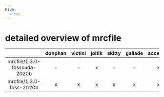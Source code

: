 ```yaml
---
hide:
  - toc
---
```


detailed overview of mrcfile
============================

| |donphan|victini|joltik|skitty|gallade|accelgor|swalot|doduo|
| :---: | :---: | :---: | :---: | :---: | :---: | :---: | :---: | :---: |
|mrcfile/1.3.0-fosscuda-2020b|-|-|x|-|-|x|-|-|
|mrcfile/1.3.0-foss-2020b|x|x|x|x|x|x|x|x|
